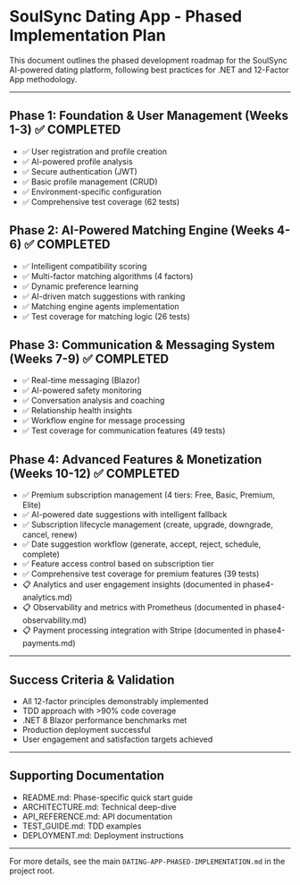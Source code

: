 # SoulSync Dating App - Phased Implementation Plan

This document outlines the phased development roadmap for the SoulSync AI-powered dating platform, following best practices for .NET and 12-Factor App methodology.

---

## Phase 1: Foundation & User Management (Weeks 1-3) ✅ COMPLETED
- ✅ User registration and profile creation
- ✅ AI-powered profile analysis
- ✅ Secure authentication (JWT)
- ✅ Basic profile management (CRUD)
- ✅ Environment-specific configuration
- ✅ Comprehensive test coverage (62 tests)

## Phase 2: AI-Powered Matching Engine (Weeks 4-6) ✅ COMPLETED
- ✅ Intelligent compatibility scoring
- ✅ Multi-factor matching algorithms (4 factors)
- ✅ Dynamic preference learning
- ✅ AI-driven match suggestions with ranking
- ✅ Matching engine agents implementation
- ✅ Test coverage for matching logic (26 tests)

## Phase 3: Communication & Messaging System (Weeks 7-9) ✅ COMPLETED
- ✅ Real-time messaging (Blazor)
- ✅ AI-powered safety monitoring
- ✅ Conversation analysis and coaching
- ✅ Relationship health insights
- ✅ Workflow engine for message processing
- ✅ Test coverage for communication features (49 tests)

## Phase 4: Advanced Features & Monetization (Weeks 10-12) ✅ COMPLETED
- ✅ Premium subscription management (4 tiers: Free, Basic, Premium, Elite)
- ✅ AI-powered date suggestions with intelligent fallback
- ✅ Subscription lifecycle management (create, upgrade, downgrade, cancel, renew)
- ✅ Date suggestion workflow (generate, accept, reject, schedule, complete)
- ✅ Feature access control based on subscription tier
- ✅ Comprehensive test coverage for premium features (39 tests)
- 📋 Analytics and user engagement insights (documented in phase4-analytics.md)
- 📋 Observability and metrics with Prometheus (documented in phase4-observability.md)
- 📋 Payment processing integration with Stripe (documented in phase4-payments.md)

---

## Success Criteria & Validation
- All 12-factor principles demonstrably implemented
- TDD approach with >90% code coverage
- .NET 8 Blazor performance benchmarks met
- Production deployment successful
- User engagement and satisfaction targets achieved

---

## Supporting Documentation
- README.md: Phase-specific quick start guide
- ARCHITECTURE.md: Technical deep-dive
- API_REFERENCE.md: API documentation
- TEST_GUIDE.md: TDD examples
- DEPLOYMENT.md: Deployment instructions

---

For more details, see the main `DATING-APP-PHASED-IMPLEMENTATION.md` in the project root.
